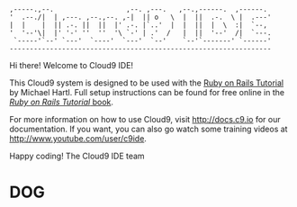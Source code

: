 
    ,-----.,--.                  ,--. ,---.   ,--.,------.  ,------.
    '  .--./|  | ,---. ,--.,--. ,-|  || o   \  |  ||  .-.  \ |  .---'
    |  |    |  || .-. ||  ||  |' .-. |`..'  |  |  ||  |  \  :|  `--,
    '  '--'\|  |' '-' ''  ''  '\ `-' | .'  /   |  ||  '--'  /|  `---.
     `-----'`--' `---'  `----'  `---'  `--'    `--'`-------' `------'
    -----------------------------------------------------------------


Hi there! Welcome to Cloud9 IDE!

This Cloud9 system is designed to be used with the [Ruby on Rails Tutorial](http://www.railstutorial.org/) by Michael Hartl. Full setup instructions can be found for free online in the [*Ruby on Rails Tutorial* book](http://www.railstutorial.org/book).

For more information on how to use Cloud9, visit http://docs.c9.io for our documentation. If you want, you can also go watch some training videos at
http://www.youtube.com/user/c9ide.

Happy coding!
The Cloud9 IDE team

# DOG
